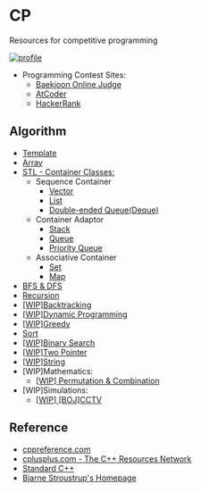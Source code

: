 # CP
Resources for competitive programming

[![profile](http://mazassumnida.wtf/api/v2/generate_badge?boj=msjeong)](https://www.acmicpc.net/user/msjeong)

* Programming Contest Sites:
	* [Baekjoon Online Judge](https://www.acmicpc.net/)
	* [AtCoder](https://atcoder.jp/)
	* [HackerRank](https://www.hackerrank.com/dashboard/)

## Algorithm
* [Template](/template/)
* [Array](/array/)
* [STL - Container Classes:](/stl/)
    * Sequence Container
        * [Vector](/stl/vector/)
        * [List](/stl/list/)
        * [Double-ended Queue(Deque)](/stl/deque/)
    * Container Adaptor
        * [Stack](/stl/stack/)
        * [Queue](/stl/queue/)
        * [Priority Queue](/stl/priority_queue_heap/)
    * Associative Container
        * [Set](/stl/set/)
        * [Map](/stl/map/)
* [BFS & DFS](/bfs_dfs/)
* [Recursion](/recursion/)
* [[WIP]Backtracking](/backtracking/)
* [[WIP]Dynamic Programming](/dp/)
* [[WIP]Greedy](/greedy/)
* [Sort](/sort/)
* [[WIP]Binary Search](/binary_search/)
* [[WIP]Two Pointer](/two_pointer/)
* [[WIP]String](/string/)
* [WIP]Mathematics:
	* [[WIP] Permutation & Combination](#)
* [WIP]Simulations:
	* [[WIP] [BOJ]CCTV](#)

## Reference
* [cppreference.com](https://en.cppreference.com/w/)
* [cplusplus.com - The C++ Resources Network](https://cplusplus.com/)
* [Standard C++](https://isocpp.org/)
* [Bjarne Stroustrup's Homepage](https://www.stroustrup.com/)